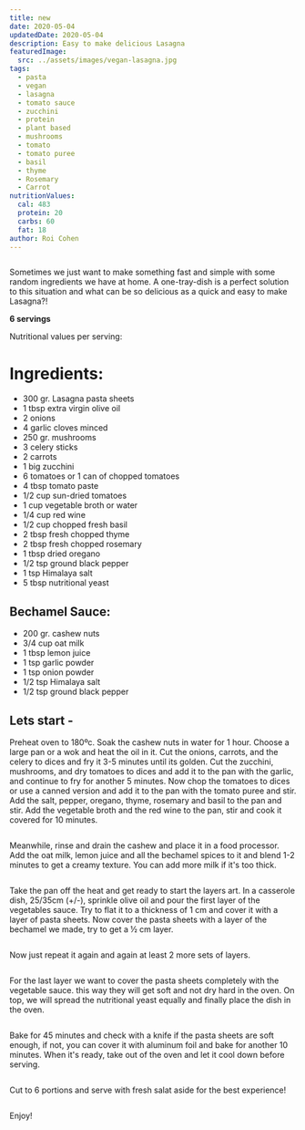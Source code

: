 ```yaml
---
title: new
date: 2020-05-04
updatedDate: 2020-05-04
description: Easy to make delicious Lasagna
featuredImage:
  src: ../assets/images/vegan-lasagna.jpg
tags:
  - pasta
  - vegan
  - lasagna
  - tomato sauce
  - zucchini
  - protein
  - plant based
  - mushrooms
  - tomato
  - tomato puree
  - basil
  - thyme
  - Rosemary
  - Carrot
nutritionValues:
  cal: 483
  protein: 20
  carbs: 60
  fat: 18
author: Roi Cohen
---
```


<Image filename="vegan-lasagna"/>

Sometimes we just want to make something fast and simple with some random ingredients we have at home.
A one-tray-dish is a perfect solution to this situation and what can be so delicious as a quick and easy to make Lasagna?!

**6 servings**

Nutritional values per serving:
<NutritionValues fileName="fast-and-special-lasagna"/>

# **Ingredients:**

- 300 gr. Lasagna pasta sheets
- 1 tbsp extra virgin olive oil
- 2 onions
- 4 garlic cloves minced
- 250 gr. mushrooms
- 3 celery sticks
- 2 carrots
- 1 big zucchini
- 6 tomatoes or 1 can of chopped tomatoes
- 4 tbsp tomato paste
- 1/2 cup sun-dried tomatoes
- 1 cup vegetable broth or water
- 1/4 cup red wine
- 1/2 cup chopped fresh basil
- 2 tbsp fresh chopped thyme
- 2 tbsp fresh chopped rosemary
- 1 tbsp dried oregano
- 1/2 tsp ground black pepper
- 1 tsp Himalaya salt
- 5 tbsp nutritional yeast

## Bechamel Sauce:

- 200 gr. cashew nuts
- 3/4 cup oat milk
- 1 tbsp lemon juice
- 1 tsp garlic powder
- 1 tsp onion powder
- 1/2 tsp Himalaya salt
- 1/2 tsp ground black pepper

## Lets start -

Preheat oven to 180ºc.
Soak the cashew nuts in water for 1 hour.
Choose a large pan or a wok and heat the oil in it.
Cut the onions, carrots, and the celery to dices and fry it 3-5 minutes until its golden.
Cut the zucchini, mushrooms, and dry tomatoes to dices and add it to the pan with the garlic, and continue to fry for another 5 minutes.
Now chop the tomatoes to dices or use a canned version and add it to the pan with the tomato puree and stir.
Add the salt, pepper, oregano, thyme, rosemary and basil to the pan and stir.
Add the vegetable broth and the red wine to the pan, stir and cook it covered for 10 minutes.

<Image filename="vegetables-pan"/>

Meanwhile, rinse and drain the cashew and place it in a food processor.
Add the oat milk, lemon juice and all the bechamel spices to it and blend 1-2 minutes to get a creamy texture.
You can add more milk if it's too thick.

<Image filename="cashew-bechamel"/>

Take the pan off the heat and get ready to start the layers art.
In a casserole dish, 25/35cm (+/-), sprinkle olive oil and pour the first layer of the vegetables sauce.
Try to flat it to a thickness of 1 cm and cover it with a layer of pasta sheets.
Now cover the pasta sheets with a layer of the bechamel we made, try to get a ½ cm layer.

<Image filename="first-three-layers"/>

Now just repeat it again and again at least 2 more sets of layers.

<Image filename="seconed-layer"/>

For the last layer we want to cover the pasta sheets completely with the vegetable sauce. this way they will get soft and not dry hard in the oven.
On top, we will spread the nutritional yeast equally and finally place the dish in the oven.

<Image filename="top-layer-nutritional-yeast"/>

Bake for 45 minutes and check with a knife if the pasta sheets are soft enough, if not, you can cover it with aluminum foil and bake for another 10 minutes.
When it's ready, take out of the oven and let it cool down before serving.

<Image filename="ready-lasagna"/>

Cut to 6 portions and serve with fresh salat aside for the best experience!

<Image filename="lasagna-serving"/>

Enjoy!
